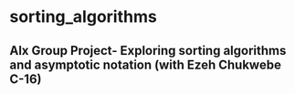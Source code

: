 # sorting_algorithms
## Alx Group Project- Exploring sorting algorithms and asymptotic notation (with Ezeh Chukwebe C-16)
